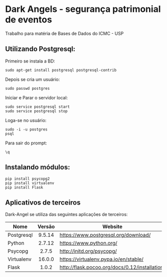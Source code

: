 # Dark Angels - segurança patrimonial de eventos
Trabalho para matéria de Bases de Dados do ICMC - USP

Utilizando Postgresql:
------
Primeiro se instala a BD:
```
sudo apt-get install postgresql postgresql-contrib
```
Depois se cria um usuário:
```
sudo passwd postgres
```
Iniciar e Parar o servidor local:
```
sudo service postgresql start
sudo service postgresql stop
```
Loga-se no usuário:
```
sudo -i -u postgres
psql
```
Para sair do prompt:
```
\q
```
Instalando módulos:
--------
```
pip install psycopg2
pip install virtualenv
pip install Flask
```
Aplicativos de terceiros
----------------

Dark-Angel se utiliza das seguintes aplicações de terceiros:

|Nome            |Versão       |Website                 |
|----------------|:-----------:|------------------------|
|Postgresql      |9.5.14       |https://www.postgresql.org/download/|
|Python          |2.7.12       |https://www.python.org/|
|Psycopg         |2.7.5        |http://initd.org/psycopg/|
|Virtualenv      |16.0.0       |https://virtualenv.pypa.io/en/stable/|
|Flask           |1.0.2        |http://flask.pocoo.org/docs/0.12/installation/|
